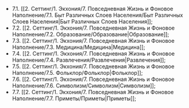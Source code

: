 - 7.1. [[2. Сеттинг/1. Экхония/7. Повседневная Жизнь и Фоновое Наполнение/7.1. Быт Различных Слоев Населения/Быт Различных Слоев Населения|Быт Различных Слоев Населения]];
- 7.2. [[2. Сеттинг/1. Экхония/7. Повседневная Жизнь и Фоновое Наполнение/7.2. Образование/Образование|Образование]];
- 7.3. [[2. Сеттинг/1. Экхония/7. Повседневная Жизнь и Фоновое Наполнение/7.3. Медицина/Медицина|Медицина]];
- 7.4. [[2. Сеттинг/1. Экхония/7. Повседневная Жизнь и Фоновое Наполнение/7.4. Развлечения/Развлечения|Развлечения]];
- 7.5. [[2. Сеттинг/1. Экхония/7. Повседневная Жизнь и Фоновое Наполнение/7.5. Фольклор/Фольклор|Фольклор]];
- 7.6. [[2. Сеттинг/1. Экхония/7. Повседневная Жизнь и Фоновое Наполнение/7.6. Символизм/Символизм|Символизм]];
- 7.7. [[2. Сеттинг/1. Экхония/7. Повседневная Жизнь и Фоновое Наполнение/7.7. Приметы/Приметы|Приметы]];
